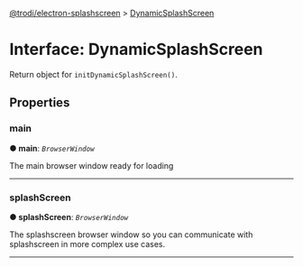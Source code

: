 [@trodi/electron-splashscreen](../README.md) > [DynamicSplashScreen](../interfaces/dynamicsplashscreen.md)



# Interface: DynamicSplashScreen


Return object for `initDynamicSplashScreen()`.


## Properties
<a id="main"></a>

###  main

**●  main**:  *`BrowserWindow`* 




The main browser window ready for loading




___

<a id="splashscreen"></a>

###  splashScreen

**●  splashScreen**:  *`BrowserWindow`* 




The splashscreen browser window so you can communicate with splashscreen in more complex use cases.




___


